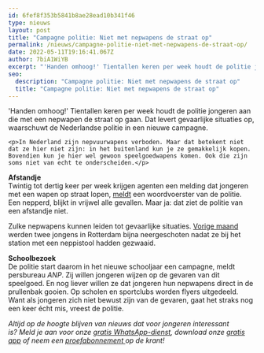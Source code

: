 ```yaml
---
id: 6fef8f353b5841b8ae28ead10b341f46
type: nieuws
layout: post
title: "Campagne politie: Niet met nepwapens de straat op"
permalink: /nieuws/campagne-politie-niet-met-nepwapens-de-straat-op/
date: 2022-05-11T19:16:41.067Z
author: 7biA1WiYB
excerpt: "'Handen omhoog!' Tientallen keren per week houdt de politie jongeren aan die met een nepwapen de straat op gaan. Dat levert gevaarlijke situaties op, waarschuwt de Nederlandse politie in een nieuwe campagne.  "
seo:
  description: "Campagne politie: Niet met nepwapens de straat op"
  title: "Campagne politie: Niet met nepwapens de straat op"
---
```

'Handen omhoog!' Tientallen keren per week houdt de politie jongeren aan die met een nepwapen de straat op gaan. Dat levert gevaarlijke situaties op, waarschuwt de Nederlandse politie in een nieuwe campagne.  

    <p>In Nederland zijn nepvuurwapens verboden. Maar dat betekent niet dat ze hier niet zijn: in het buitenland kun je ze gemakkelijk kopen. Bovendien kun je hier wel gewoon speelgoedwapens komen. Ook die zijn soms niet van echt te onderscheiden.</p>
<p><strong>Afstandje</strong><br>Twintig tot dertig keer per week krijgen agenten een melding dat jongeren met een wapen op straat lopen, <a href="https://www.politie.nl/nieuws/2016/augustus/28/00-nepvuurwapens-levensgevaarlijk.html" target="_blank">meldt</a> een woordvoerster van de politie. Een nepperd, blijkt in vrijwel alle gevallen. Maar ja: dat ziet de politie van een afstandje niet.</p>
<p>Zulke nepwapens kunnen leiden tot gevaarlijke situaties. <a href="http://www.nu.nl/binnenland/4291853/politie-rotterdam-schiet-bijna-jongens-met-nepwapen-neer.html" target="_blank">Vorige maand</a> werden twee jongens in Rotterdam bijna neergeschoten nadat ze bij het station met een neppistool hadden gezwaaid.</p>
<p><strong>Schoolbezoek</strong><br>De politie start daarom in het nieuwe schooljaar een campagne, meldt persbureau <em>ANP</em>. Zij willen jongeren wijzen op de gevaren van dit speelgoed. En nog liever willen ze dat jongeren hun nepwapens direct in de prullenbak gooien. Op scholen en sportclubs worden flyers uitgedeeld. Want als jongeren zich niet bewust zijn van de gevaren, gaat het straks nog een keer écht mis, vreest de politie.</p>
<p><em>Altijd op de hoogte blijven van nieuws dat voor jongeren interessant is? Meld je aan voor onze <a href="https://original.sevendays.nl/whatsapp">gratis WhatsApp-dienst</a>, download onze <a href="https://original.sevendays.nl/app">gratis app</a> of neem een <a href="https://abonneren.sevendays.nl/abonneren/abonnementen/ae/artikel">proefabonnement </a>op de krant!</em></p>  
